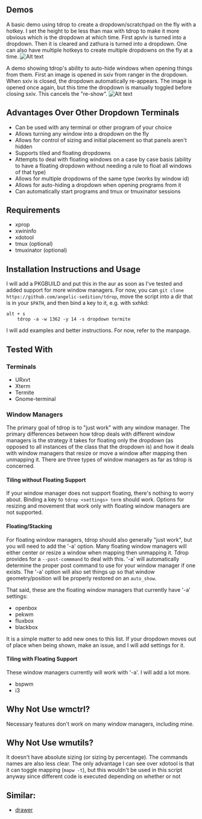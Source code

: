 ## Demos
A basic demo using tdrop to create a dropdown/scratchpad on the fly with a hotkey. I set the height to be less than max with tdrop to make it more obvious which is the dropdown at which time. First apvlv is turned into a dropdown. Then it is cleared and zathura is turned into a dropdown. One can also have multiple hotkeys to create multiple dropdowns on the fly at a time.
![Alt text](http://angelic-sedition.github.io/tdrop/assets/on_the_fly.gif "On the fly creation")

A demo showing tdrop's ability to auto-hide windows when opening things from them. First an image is opened in sxiv from ranger in the dropdown. When sxiv is closed, the dropdown automatically re-appears. The image is opened once again, but this time the dropdown is manually toggled before closing sxiv. This cancels the "re-show".
![Alt text](http://angelic-sedition.github.io/tdrop/assets/auto_hide.gif "Auto Hiding")

## Advantages Over Other Dropdown Terminals
- Can be used with any terminal or other program of your choice
- Allows turning any window into a dropdown on the fly
- Allows for control of sizing and initial placement so that panels aren't hidden
- Supports tiled and floating dropdowns
- Attempts to deal with floating windows on a case by case basis (ability to have a floating dropdown without needing a rule to float all windows of that type)
- Allows for multiple dropdowns of the same type (works by window id)
- Allows for auto-hiding a dropdown when opening programs from it
- Can automatically start programs and tmux or tmuxinator sessions

## Requirements
- xprop
- xwininfo
- xdotool
- tmux (optional)
- tmuxinator (optional)

## Installation Instructions and Usage
I will add a PKGBUILD and put this in the aur as soon as I've tested and added support for more window managers. For now, you can `git clone https://github.com/angelic-sedition/tdrop`, move the script into a dir that is in your `$PATH`, and then bind a key to it, e.g. with sxhkd:

```
alt + s
	tdrop -a -w 1362 -y 14 -s dropdown termite
```

I will add examples and better instructions. For now, refer to the manpage.

## Tested With
### Terminals
- URxvt
- Xterm
- Termite
- Gnome-terminal

### Window Managers
The primary goal of tdrop is to "just work" with any window manager. The primary differences between how tdrop deals with different window managers is the strategy it takes for floating only the dropdown (as opposed to all instances of the class that the dropdown is) and how it deals with window managers that resize or move a window after mapping then unmapping it. There are three types of window managers as far as tdrop is concerned.

#### Tiling without Floating Support
If your window manager does not support floating, there's nothing to worry about. Binding a key to `tdrop <settings> term` should work. Options for resizing and movement that work only with floating window managers are not supported.

#### Floating/Stacking
For floating window managers, tdrop should also generally "just work", but you will need to add the '-a' option. Many floating window managers will either center or resize a window when mapping then unmapping it. Tdrop provides for a `--post-commmand` to deal with this. '-a' will automatically determine the proper post command to use for your window manager if one exists. The '-a' option will also set things up so that window geometry/position will be properly restored on an `auto_show`.

That said, these are the floating window managers that currently have '-a' settings:
- openbox
- pekwm
- fluxbox
- blackbox

It is a simple matter to add new ones to this list. If your dropdown moves out of place when being shown, make an issue, and I will add settings for it.

#### Tiling with Floating Support
These window managers currently will work with '-a'. I will add a lot more.
- bspwm
- i3

## Why Not Use wmctrl?
Necessary features don't work on many window managers, including mine.

## Why Not Use wmutils?
It doesn't have absolute sizing (or sizing by percentage). The commands names are also less clear. The only advantage I can see over xdotool is that it can toggle mapping (`mapw -t`), but this wouldn't be used in this script anyway since different code is executed depending on whether or not 

## Similar:
- [drawer](https://github.com/lharding/lsh-bin/blob/master/drawer)
